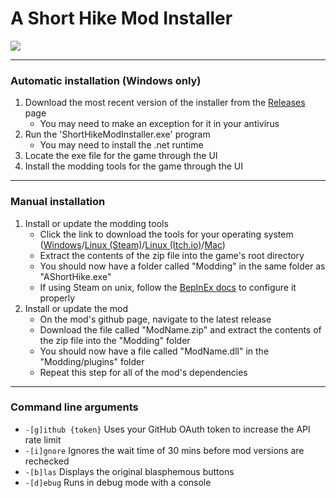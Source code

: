 # A Short Hike Mod Installer

<img src="https://img.shields.io/github/downloads/BrandenEK/AShortHike.Modding.Installer/total?color=248721&style=for-the-badge">

---

### Automatic installation (Windows only)
1. Download the most recent version of the installer from the [Releases](https://github.com/BrandenEK/AShortHike.Modding.Installer/releases) page
   - You may need to make an exception for it in your antivirus
3. Run the 'ShortHikeModInstaller.exe' program
   - You may need to install the .net runtime
4. Locate the exe file for the game through the UI
5. Install the modding tools for the game through the UI

---

### Manual installation
1. Install or update the modding tools
   - Click the link to download the tools for your operating system ([Windows](https://github.com/BrandenEK/AShortHike.ModdingTools/raw/main/modding-tools-windows.zip)/[Linux (Steam)](https://github.com/BrandenEK/AShortHike.ModdingTools/raw/main/modding-tools-linux-steam.zip)/[Linux (Itch.io)](https://github.com/BrandenEK/AShortHike.ModdingTools/raw/main/modding-tools-linux-itch.zip)/[Mac](https://github.com/BrandenEK/AShortHike.ModdingTools/raw/main/modding-tools-mac.zip))
   - Extract the contents of the zip file into the game's root directory
   - You should now have a folder called "Modding" in the same folder as "AShortHike.exe"
   - If using Steam on unix, follow the [BepInEx docs](https://docs.bepinex.dev/articles/advanced/steam_interop.html) to configure it properly
2. Install or update the mod
   - On the mod's github page, navigate to the latest release
   - Download the file called "ModName.zip" and extract the contents of the zip file into the "Modding" folder
   - You should now have a file called "ModName.dll" in the "Modding/plugins" folder
   - Repeat this step for all of the mod's dependencies

---

### Command line arguments
- ```-[g]ithub {token}``` Uses your GitHub OAuth token to increase the API rate limit
- ```-[i]gnore``` Ignores the wait time of 30 mins before mod versions are rechecked
- ```-[b]las``` Displays the original blasphemous buttons
- ```-[d]ebug``` Runs in debug mode with a console
